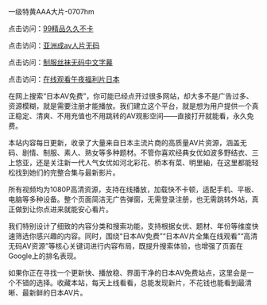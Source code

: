 一级特黄AAA大片-0707hm


点击访问：<a href="https://bsdf-5f5.pages.dev/">99精品久久不卡</a>

点击访问：<a href="https://cfad.pages.dev/">亚洲成av人片无码</a>

点击访问：<a href="https://gfd-5xg.pages.dev/">制服丝袜无码中文字幕</a>

点击访问：<a href="https://fdhf-454.pages.dev/">在线观看午夜福利片日本</a>


在网上搜索“日本AV免费”，你可能已经点开过很多网站，却大多不是广告过多、资源模糊，就是需要注册才能播放。我们建立这个平台，就是想为用户提供一个真正稳定、清爽、不用充值也不用跳转的AV观影空间——直接打开就能看，永久免费。

本站内容每日更新，收录了大量来自日本主流片商的高质量AV片资源，涵盖无码、剧情、制服、素人、熟女等多种题材。不管你喜欢经典女优如波多野结衣、三上悠亚，还是关注新一代人气女优如河北彩花、桥本有菜、明里紬，在这里都能轻松找到她们的完整合集与最新影片。

所有视频均为1080P高清资源，支持在线播放，加载快不卡顿，适配手机、平板、电脑等多种设备。整个页面简洁无广告弹窗，无需登录注册，也无需跳转外站，真正做到让你点进来就能安心看片。

我们特别设计了细致的内容分类和搜索功能，支持根据女优、题材、年份等维度快速筛选你感兴趣的内容。同时，围绕“日本AV免费”“日本AV片全集在线观看”“高清无码AV资源”等核心关键词进行内容布局，既提升搜索体验，也增强了页面在Google上的排名表现。

如果你正在寻找一个更新快、播放稳、界面干净的日本AV免费站点，这里会是一个不错的选择。收藏本站，每天上线看看，总能发现新片，不花钱也能看到最清晰、最新鲜的日本AV片。




<span style="display:none;">[Canonical link](https://github.com/uu54351/85405 ）</span>
